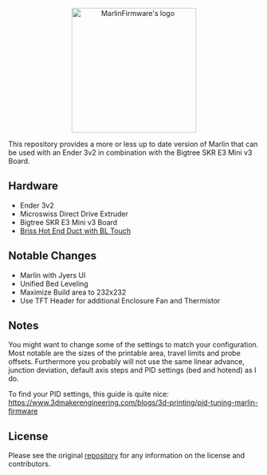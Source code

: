 <p align="center"><img src="buildroot/share/pixmaps/logo/marlin-outrun-nf-500.png" height="250" alt="MarlinFirmware's logo" /></p>

This repository provides a more or less up to date version of Marlin that can be used with an Ender 3v2 in combination with the Bigtree SKR E3 Mini v3 Board. 

## Hardware

* Ender 3v2
* Microswiss Direct Drive Extruder
* Bigtree SKR E3 Mini v3 Board
* [Briss Hot End Duct with BL Touch](https://cults3d.com/en/3d-model/tool/ender3-v2-dual-40mm-fan-hot-end-duct-fang)

## Notable Changes

* Marlin with Jyers UI
* Unified Bed Leveling
* Maximize Build area to 232x232
* Use TFT Header for additional Enclosure Fan and Thermistor

## Notes

You might want to change some of the settings to match your configuration. Most notable are the sizes of the printable area, travel limits and probe offsets. 
Furthermore you probably will not use the same linear advance, junction deviation, default axis steps and PID settings (bed and hotend) as I do.

To find your PID settings, this guide is quite nice: https://www.3dmakerengineering.com/blogs/3d-printing/pid-tuning-marlin-firmware

## License

Please see the original [repository](https://github.com/MarlinFirmware/Marlin) for any information on the license and contributors.